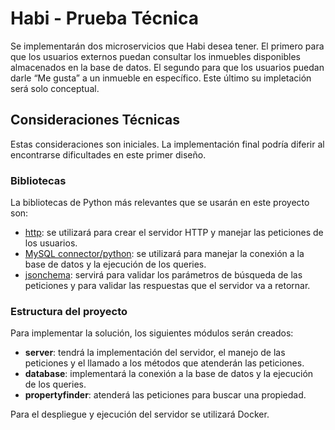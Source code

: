# Habi - Prueba Técnica
Se implementarán dos microservicios que Habi desea tener. El primero para que los usuarios externos puedan consultar los inmuebles disponibles almacenados en la base de datos. El segundo para que los usuarios puedan darle “Me gusta” a un inmueble en específico. Este último su impletación será solo conceptual.

## Consideraciones Técnicas
Estas consideraciones son iniciales. La implementación final podría diferir al encontrarse dificultades en este primer diseño.

### Bibliotecas
La bibliotecas de Python más relevantes que se usarán en este proyecto son:
- [http](https://docs.python.org/3/library/http.html#module-http): se utilizará para crear el servidor HTTP y manejar las peticiones de los usuarios.
- [MySQL connector/python](https://dev.mysql.com/doc/connector-python/en/connector-python-introduction.html): se utilizará para manejar la conexión a la base de datos y la ejecución de los queries.
- [jsonchema](https://python-jsonschema.readthedocs.io/en/latest/): servirá para validar los parámetros de búsqueda de las peticiones y para validar las respuestas que el servidor va a retornar.

### Estructura del proyecto
Para implementar la solución, los siguientes módulos serán creados:
- **server**: tendrá la implementación del servidor, el manejo de las peticiones y el llamado a los métodos que atenderán las peticiones.
- **database**: implementará la conexión a la base de datos y la ejecución de los queries.
- **propertyfinder**: atenderá las peticiones para buscar una propiedad. 

Para el despliegue y ejecución del servidor se utilizará Docker.
